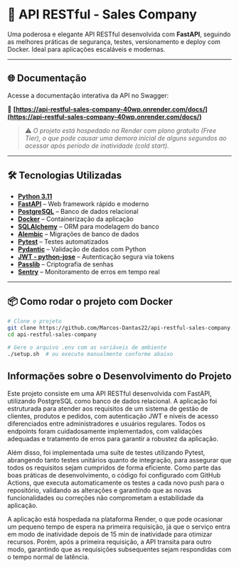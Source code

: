 # 🚀 API RESTful - Sales Company

Uma poderosa e elegante API RESTful desenvolvida com **FastAPI**, seguindo as melhores práticas de segurança, testes, versionamento e deploy com Docker. Ideal para aplicações escaláveis e modernas.

---

## 🌐 Documentação

Acesse a documentação interativa da API no Swagger:

🔗 **[https://api-restful-sales-company-40wp.onrender.com/docs/](https://api-restful-sales-company-40wp.onrender.com/docs/)**

> ⚠️ *O projeto está hospedado na Render com plano gratuito (Free Tier), o que pode causar uma demora inicial de alguns segundos ao acessar após período de inatividade (cold start).*

---

## 🛠️ Tecnologias Utilizadas

- **[Python 3.11](https://www.python.org/)**
- **[FastAPI](https://fastapi.tiangolo.com/)** – Web framework rápido e moderno
- **[PostgreSQL](https://www.postgresql.org/)** – Banco de dados relacional
- **[Docker](https://www.docker.com/)** – Containerização da aplicação
- **[SQLAlchemy](https://www.sqlalchemy.org/)** – ORM para modelagem do banco
- **[Alembic](https://alembic.sqlalchemy.org/)** – Migrações de banco de dados
- **[Pytest](https://docs.pytest.org/)** – Testes automatizados
- **[Pydantic](https://docs.pydantic.dev/)** – Validação de dados com Python
- **[JWT - python-jose](https://github.com/mpdavis/python-jose)** – Autenticação segura via tokens
- **[Passlib](https://passlib.readthedocs.io/)** – Criptografia de senhas
- **[Sentry](https://sentry.io/)** – Monitoramento de erros em tempo real

---

## 📦 Como rodar o projeto com Docker

```bash
# Clone o projeto
git clone https://github.com/Marcos-Dantas22/api-restful-sales-company.git
cd api-restful-sales-company

# Gere o arquivo .env com as variáveis de ambiente
./setup.sh  # ou execute manualmente conforme abaixo

```

## Informações sobre o Desenvolvimento do Projeto
Este projeto consiste em uma API RESTful desenvolvida com FastAPI, utilizando PostgreSQL como banco de dados relacional. A aplicação foi estruturada para atender aos requisitos de um sistema de gestão de clientes, produtos e pedidos, com autenticação JWT e níveis de acesso diferenciados entre administradores e usuários regulares. Todos os endpoints foram cuidadosamente implementados, com validações adequadas e tratamento de erros para garantir a robustez da aplicação.

Além disso, foi implementada uma suíte de testes utilizando Pytest, abrangendo tanto testes unitários quanto de integração, para assegurar que todos os requisitos sejam cumpridos de forma eficiente. Como parte das boas práticas de desenvolvimento, o código foi configurado com GitHub Actions, que executa automaticamente os testes a cada novo push para o repositório, validando as alterações e garantindo que as novas funcionalidades ou correções não comprometam a estabilidade da aplicação.

A aplicação está hospedada na plataforma Render, o que pode ocasionar um pequeno tempo de espera na primeira requisição, já que o serviço entra em modo de inatividade depois de 15 min de inatividade para otimizar recursos. Porém, após a primeira requisição, a API transita para outro modo, garantindo que as requisições subsequentes sejam respondidas com o tempo normal de latência.